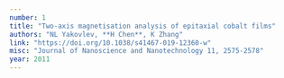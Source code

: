 ```yaml
---
number: 1
title: "Two-axis magnetisation analysis of epitaxial cobalt films"
authors: "NL Yakovlev, **H Chen**, K Zhang"
link: "https://doi.org/10.1038/s41467-019-12360-w"
misc: "Journal of Nanoscience and Nanotechnology 11, 2575-2578"
year: 2011
---
```

